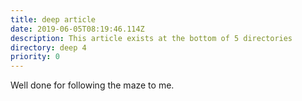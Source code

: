 ```yaml
---
title: deep article
date: 2019-06-05T08:19:46.114Z
description: This article exists at the bottom of 5 directories
directory: deep 4
priority: 0
---
```

Well done for following the maze to me.
